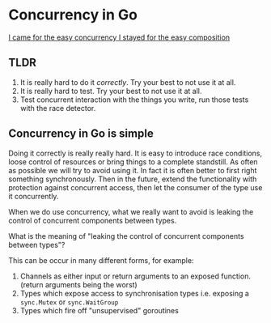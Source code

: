 Concurrency in Go
=================

[I came for the easy concurrency I stayed for the easy composition](https://www.youtube.com/watch?v=woCg2zaIVzQ)

## TLDR

1. It is really hard to do it *correctly*. Try your best to not use it at all.
2. It is really hard to test. Try your best to not use it at all.
3. Test concurrent interaction with the things you write, run those tests with the race detector.

## Concurrency in Go is simple

Doing it correctly is really really hard. It is easy to introduce race conditions, loose control of resources or bring things to a complete standstill.
As often as possible we will try to avoid using it. In fact it is often better to first right something synchronously. Then in the future, extend the functionality with protection against concurrent access, then let the consumer of the type use it concurrently.

When we do use concurrency, what we really want to avoid is leaking the control of concurrent components between types.

What is the meaning of "leaking the control of concurrent components between types"?

This can be occur in many different forms, for example:

1. Channels as either input or return arguments to an exposed function. (return arguments being the worst)
2. Types which expose access to synchronisation types i.e. exposing a `sync.Mutex` or `sync.WaitGroup`
3. Types which fire off "unsupervised" goroutines
